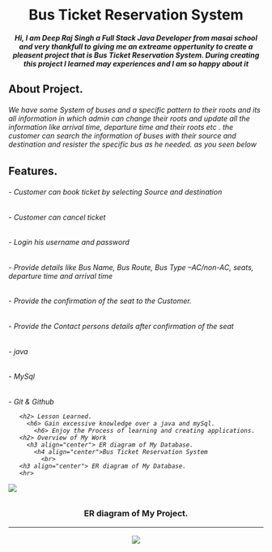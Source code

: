 
<h1 align="center"> Bus Ticket Reservation System </h1>
<h5 align="center"> Hi, I am Deep Raj Singh a Full Stack Java Developer from masai school and very thankfull to giving me an extreame oppertunity to create a pleasent project
  that is Bus Ticket Reservation System. During creating this project I learned may experiences and I am so happy about it</h5> 
  <h2 align="left">About Project.
  <h6>We have some System of buses and a specific pattern to their roots and its all information in which admin can change their roots and update all the information like arrival time, departure time and their roots etc . the customer can search the information of buses with their source and destination and resister the specific bus as he needed.
    as you seen below<h6>
<h2 align="left"> Features.
  <h6> - Customer can book ticket by selecting Source and destination
  <h6> - Customer can cancel ticket
  <h6> - Login his username and password
  <h6> - Provide details like Bus Name, Bus Route, Bus Type –AC/non-AC, seats, departure time and arrival time
  <h6> - Provide the confirmation of the seat to the Customer.
  <h6> - Provide the Contact persons details after confirmation of the seat
  <br>
      
 <h2 align="left" Technical Used> </h2>
     <h6> - java
     <h6> - MySql
     <h6> - Git & Github

       <h2> Lesson Learned.
         <h6> Gain excessive knowledge over a java and mySql.
           <h6> Enjoy the Process of learning and creating applications.
       <h2> Overview of My Work
         <h3 align="center"> ER diagram of My Database.
           <h4 align="center">Bus Ticket Reservation System
             <br>
       <h3 align="center"> ER diagram of My Database.
       <hr>
<img src="https://user-images.githubusercontent.com/88429770/213914673-fd3cf367-bc7a-4677-9936-82086dcd747f.jpg">
<h3 align="center"> ER diagram of My Project.
<hr>
 <img src="https://user-images.githubusercontent.com/88429770/213915161-0f19c089-a312-4acb-b951-66136a9ecbd2.jpg">



   


